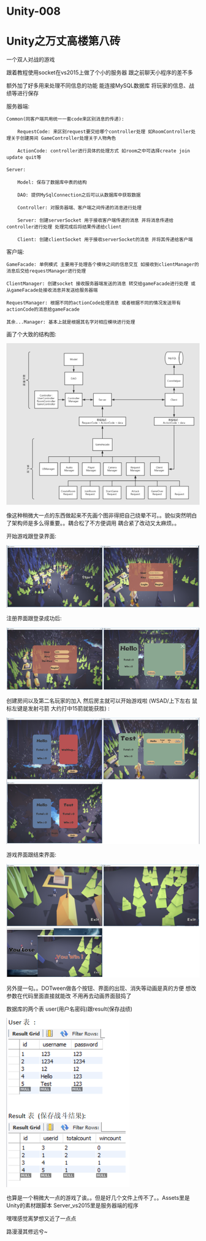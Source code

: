 # Unity-008

# Unity之万丈高楼第八砖

一个双人对战的游戏

跟着教程使用socket在vs2015上做了个小的服务器 跟之前聊天小程序的差不多

额外加了好多用来处理不同信息的功能 能连接MySQL数据库 将玩家的信息、战绩等进行保存

服务器端:

	Common(同客户端共用统一一套code来区别消息的传递):

		RequestCode: 来区别request要交给哪个controller处理 如RoomController处理关于创建房间 GameController处理关于人物角色

		ActionCode: controller进行具体的处理方式 如room之中可选择create join update quit等
	
	Server:

		Model: 保存了数据库中表的结构
	
		DAO: 提供MySqlConnection之后可以从数据库中获取数据
	
		Controller: 对服务器端、客户端之间传递的消息进行处理
	
		Server: 创建serverSocket 用于接收客户端传递的消息 并将消息传递给controller进行处理 处理完成后将结果传递给client
	
		Client: 创建clientSocket 用于接收serverSocket的消息 并将其传递给客户端
	
客户端:

	GameFacade: 单例模式 主要用于处理各个模块之间的信息交互 如接收到clientManager的消息后交给requestManager进行处理
	
	ClientManager: 创建socket 接收服务器端发送的消息 转交给gameFacade进行处理 或从gameFacade处接收消息并发送给服务器端
	
	RequestManager: 根据不同的actionCode处理消息 或者根据不同的情况发送带有actionCode的消息给gameFacade
	
	其余...Manager: 基本上就是根据其名字对相应模块进行处理

画了个大致的结构图:

![image](https://github.com/HighwayWu/Unity-008/raw/master/Screenshots/Structure.png)

像这种稍微大一点的东西做起来不先画个图非得把自己绕晕不可。。貌似突然明白了架构师是多么得重要。。耦合松了不方便调用 耦合紧了改动又太麻烦。。

开始游戏跟登录界面:

![image](https://github.com/HighwayWu/Unity-008/raw/master/Screenshots/图片1.png)

注册界面跟登录成功后:

![image](https://github.com/HighwayWu/Unity-008/raw/master/Screenshots/图片2.png)

创建房间以及第二名玩家的加入 然后房主就可以开始游戏啦 (WSAD/上下左右 鼠标左键是发射弓箭 大约打中15箭就能获胜) :

![image](https://github.com/HighwayWu/Unity-008/raw/master/Screenshots/图片3.png)

游戏界面跟结束界面:

![image](https://github.com/HighwayWu/Unity-008/raw/master/Screenshots/图片4.png)

另外提一句。。DOTween做各个按钮、界面的出现、消失等动画是真的方便 想改参数在代码里面直接就能改 不用再去动画界面鼓捣了

数据库的两个表 user(用户名密码)跟result(保存战绩)

![image](https://github.com/HighwayWu/Unity-008/raw/master/Screenshots/图片5.png)

也算是一个稍微大一点的游戏了诶。。但是好几个文件上传不了。。Assets里是Unity的素材跟脚本 Server_vs2015里是服务器端的程序

嘿嘿感觉离梦想又近了一点点

路漫漫其修远兮~
